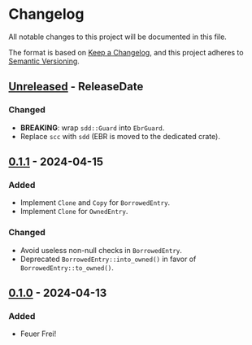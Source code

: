 # Changelog
All notable changes to this project will be documented in this file.

The format is based on [Keep a Changelog](https://keepachangelog.com/en/1.0.0/),
and this project adheres to [Semantic Versioning](https://semver.org/spec/v2.0.0.html).

<!-- next-header -->

## [Unreleased] - ReleaseDate
### Changed
- **BREAKING**: wrap `sdd::Guard` into `EbrGuard`.
- Replace `scc` with `sdd` (EBR is moved to the dedicated crate).

## [0.1.1] - 2024-04-15
### Added
- Implement `Clone` and `Copy` for `BorrowedEntry`.
- Implement `Clone` for `OwnedEntry`.

### Changed
- Avoid useless non-null checks in `BorrowedEntry`.
- Deprecated `BorrowedEntry::into_owned()` in favor of `BorrowedEntry::to_owned()`.

## [0.1.0] - 2024-04-13
### Added
- Feuer Frei!

<!-- next-url -->
[Unreleased]: https://github.com/loyd/idr-ebr/compare/v0.1.1...HEAD
[0.1.1]: https://github.com/loyd/idr-ebr/compare/v0.1.0...v0.1.1
[0.1.0]: https://github.com/loyd/idr-ebr/releases/tag/v0.1.0
